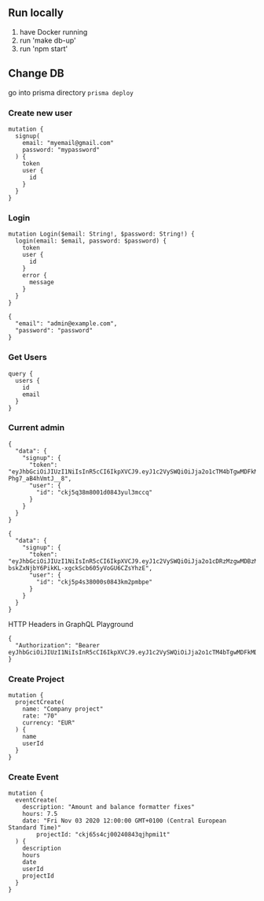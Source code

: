 ## Run locally
1. have Docker running
2. run 'make db-up'
3. run 'npm start'

## Change DB
go into prisma directory
`prisma deploy`

### Create new user
```
mutation {
  signup(
    email: "myemail@gmail.com"
    password: "mypassword"
  ) {
    token
    user {
      id
    }
  }
}
```

### Login
```
mutation Login($email: String!, $password: String!) {
  login(email: $email, password: $password) {
    token
    user {
      id
    }
    error {
      message
    }
  }
}

{
  "email": "admin@example.com",
  "password": "password"
}
```

### Get Users
```
query {
  users {
    id
    email
  }
}
```

### Current admin
```
{
  "data": {
    "signup": {
      "token": "eyJhbGciOiJIUzI1NiIsInR5cCI6IkpXVCJ9.eyJ1c2VySWQiOiJja2o1cTM4bTgwMDFkMDg0M3l1bDNtY2NxIiwiaWF0IjoxNjA4OTg4Mjk4fQ.DGOJMp3iJHn8kWCo1WyEUU4nkG-Phg7_aB4hVmtJ__8",
      "user": {
        "id": "ckj5q38m8001d0843yul3mccq"
      }
    }
  }
}

{
  "data": {
    "signup": {
      "token": "eyJhbGciOiJIUzI1NiIsInR5cCI6IkpXVCJ9.eyJ1c2VySWQiOiJja2o1cDRzMzgwMDBzMDg0M2ttMnBtYnBlIiwiaWF0IjoxNjA4OTg2NjkwfQ.19C-bskZxNjbY6PikKL-xgckScb605yVoGU6CZsYhzE",
      "user": {
        "id": "ckj5p4s38000s0843km2pmbpe"
      }
    }
  }
}
```

HTTP Headers in GraphQL Playground
```
{
  "Authorization": "Bearer eyJhbGciOiJIUzI1NiIsInR5cCI6IkpXVCJ9.eyJ1c2VySWQiOiJja2o1cTM4bTgwMDFkMDg0M3l1bDNtY2NxIiwiaWF0IjoxNjA5MDEyNjAwfQ.UEMO0KFhHJhHtVKgpdhzFNqjJLS7uFKWdy8fQB2mUqY"
}
```

### Create Project
```
mutation {
  projectCreate(
    name: "Company project"
    rate: "70"
    currency: "EUR"
  ) {
    name
    userId
  }
}
```

### Create Event
```
mutation {
  eventCreate(
    description: "Amount and balance formatter fixes"
    hours: 7.5
    date: "Fri Nov 03 2020 12:00:00 GMT+0100 (Central European Standard Time)"
		projectId: "ckj65s4cj00240843qjhpmi1t"
  ) {
    description
    hours
    date
    userId
    projectId
  }
}
```